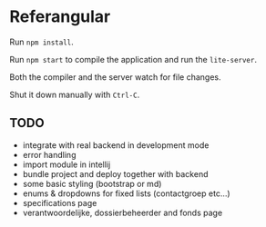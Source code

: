 # Referangular

Run `npm install`.

Run `npm start` to compile the application and run the `lite-server`.

Both the compiler and the server watch for file changes.

Shut it down manually with `Ctrl-C`.

## TODO

* integrate with real backend in development mode
* error handling
* import module in intellij
* bundle project and deploy together with backend
* some basic styling (bootstrap or md)
* enums & dropdowns for fixed lists (contactgroep etc...)
* specifications page
* verantwoordelijke, dossierbeheerder and fonds page

